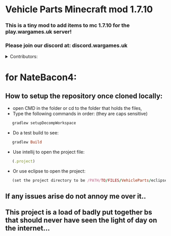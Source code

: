 # Vehicle Parts Minecraft mod 1.7.10
### This is a tiny mod to add items to mc 1.7.10 for the play.wargames.uk server! <br>
### Please join our discord at: discord.wargames.uk

<details>
<summary>Contributors:</summary>

### Contributions to the Project so far:

```ruby
   Myself (rhyshopkins04),
   NateBacon4
```

</details>

# for NateBacon4:
## How to setup the repository once cloned locally:
- open CMD in the folder or cd to the folder that holds the files,
- Type the following commands in order: (they are caps sensitive)
```ruby
   gradlew setupDecompWorkspace
```
- Do a test build to see:
```ruby
   gradlew Build
```
- Use intellij to open the project file:

```ruby
   (.project)
```
- Or use eclipse to open the project:

```ruby
   (set the project directory to be /PATH/TO/FILES/VehicleParts/eclipse/)
```


## If any issues arise do not annoy me over it.. <br> <br>This project is a load of badly put together bs that should never have seen the light of day on the internet...